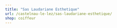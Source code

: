 ```yaml
---
title: "Sas Laudariane Esthetique"
url: /castelnau-le-lez/sas-laudariane-esthetique/
shop: coiffeur
---
```

